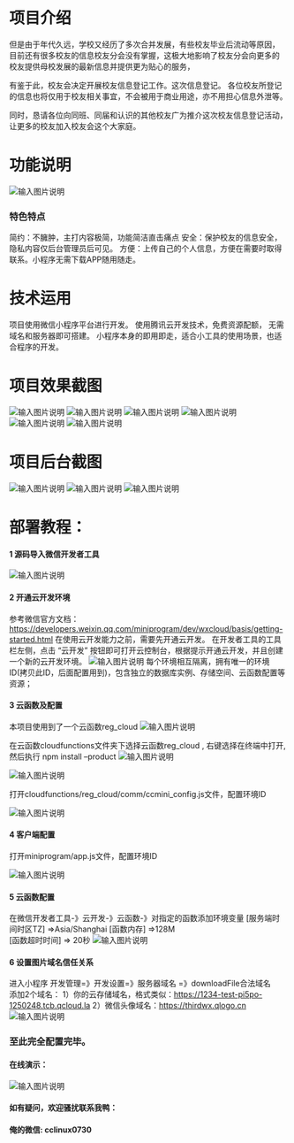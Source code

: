 
# 项目介绍


但是由于年代久远，学校又经历了多次合并发展，有些校友毕业后流动等原因，
目前还有很多校友的信息校友分会没有掌握，这极大地影响了校友分会向更多的
校友提供母校发展的最新信息并提供更为贴心的服务，

有鉴于此，校友会决定开展校友信息登记工作。这次信息登记。
各位校友所登记的信息也将仅用于校友相关事宜，不会被用于商业用途，亦不用担心信息外泄等。

同时，恳请各位向同班、同届和认识的其他校友广为推介这次校友信息登记活动，让更多的校友加入校友会这个大家庭。 

# 功能说明
![输入图片说明](https://images.gitee.com/uploads/images/2021/0811/232035_9d7ddf06_9240987.gif "func导图1 (2).gif")

### 特色特点
 
简约：不臃肿，主打内容极简，功能简洁直击痛点
安全：保护校友的信息安全，隐私内容仅后台管理员后可见。
方便：上传自己的个人信息，方便在需要时取得联系。小程序无需下载APP随用随走。


# 技术运用

项目使用微信小程序平台进行开发。
使用腾讯云开发技术，免费资源配额，	无需域名和服务器即可搭建。
小程序本身的即用即走，适合小工具的使用场景，也适合程序的开发。

# 项目效果截图
![输入图片说明](https://images.gitee.com/uploads/images/2021/0811/232056_48f31e74_9240987.png "微信图片_20210811225606.png")
![输入图片说明](https://images.gitee.com/uploads/images/2021/0811/232105_d1d7cd20_9240987.png "微信图片_20210811225626.png")
![输入图片说明](https://images.gitee.com/uploads/images/2021/0811/232116_f278b8af_9240987.png "微信图片_20210811225643.png")
![输入图片说明](https://images.gitee.com/uploads/images/2021/0811/232126_88c21bfc_9240987.png "微信图片_20210811225640.png")  
![输入图片说明](https://images.gitee.com/uploads/images/2021/0811/232134_3e5b1cae_9240987.png "微信图片_20210811225638.png")
 ![输入图片说明](https://images.gitee.com/uploads/images/2021/0811/232229_a44d6e86_9240987.png "微信图片_20210811225638.png")

# 项目后台截图
![输入图片说明](https://images.gitee.com/uploads/images/2021/0811/232238_78252824_9240987.png "微信图片_20210811225702.png")
![输入图片说明](https://images.gitee.com/uploads/images/2021/0811/232256_945dfdc7_9240987.png "微信图片_20210811225629.png")
![输入图片说明](https://images.gitee.com/uploads/images/2021/0811/232308_24f19ffc_9240987.png "微信图片_20210811225632.png")

# 部署教程：

#### 1 源码导入微信开发者工具
![输入图片说明](https://images.gitee.com/uploads/images/2021/0811/232342_af110aec_9240987.png "导入.png")
  

 

#### 2 开通云开发环境
  参考微信官方文档：https://developers.weixin.qq.com/miniprogram/dev/wxcloud/basis/getting-started.html
在使用云开发能力之前，需要先开通云开发。 
在开发者工具的工具栏左侧，点击 “云开发” 按钮即可打开云控制台，根据提示开通云开发，并且创建一个新的云开发环境。
![输入图片说明](https://images.gitee.com/uploads/images/2021/0811/232537_8a27b61c_9240987.png "云开发开通环境.png")
每个环境相互隔离，拥有唯一的环境 ID(拷贝此ID，后面配置用到)，包含独立的数据库实例、存储空间、云函数配置等资源；
 

#### 3 云函数及配置
本项目使用到了一个云函数reg_cloud
![输入图片说明](https://images.gitee.com/uploads/images/2021/0811/232556_f00b3f17_9240987.png "云函数出示0.png")


在云函数cloudfunctions文件夹下选择云函数reg_cloud , 右键选择在终端中打开,然后执行 
npm install –product
![输入图片说明](https://images.gitee.com/uploads/images/2021/0811/232701_836c8850_9240987.png "云函数初始化1.png") 

![输入图片说明](https://images.gitee.com/uploads/images/2021/0811/232711_58121526_9240987.png "云函数初始化.png")


 

打开cloudfunctions/reg_cloud/comm/ccmini_config.js文件，配置环境ID

 ![输入图片说明](https://images.gitee.com/uploads/images/2021/0811/232806_b0477e47_9240987.png "云函数配置.png")


 


#### 4  客户端配置
打开miniprogram/app.js文件，配置环境ID

 ![输入图片说明](https://images.gitee.com/uploads/images/2021/0811/232832_6053aae0_9240987.png "客户端配置.png")


#### 5  云函数配置
在微信开发者工具-》云开发-》云函数-》对指定的函数添加环境变量 
[服务端时间时区TZ] =>Asia/Shanghai
[函数内存] =>128M   
[函数超时时间] => 20秒
![输入图片说明](https://images.gitee.com/uploads/images/2021/0811/233416_4497ac7b_9240987.png "云函数配置参数.png")

 

#### 6  设置图片域名信任关系
进入小程序 开发管理=》开发设置=》服务器域名 =》downloadFile合法域名	
添加2个域名：
1）你的云存储域名，格式类似：https://1234-test-pi5po-1250248.tcb.qcloud.la
2）微信头像域名：https://thirdwx.qlogo.cn 
![输入图片说明](https://images.gitee.com/uploads/images/2021/0811/233716_fccfac0e_9240987.png "业务域名.png")


### 至此完全配置完毕。

#### 在线演示：
 
![输入图片说明](https://images.gitee.com/uploads/images/2021/0811/233918_96b29222_9240987.jpeg "Free版-QR.jpg")
 


#### 如有疑问，欢迎骚扰联系我鸭： 
#### 俺的微信:  cclinux0730


